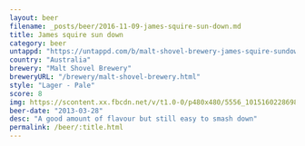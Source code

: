 ```yaml
---
layout: beer
filename: _posts/beer/2016-11-09-james-squire-sun-down.md
title: James squire sun down
category: beer
untappd: "https://untappd.com/b/malt-shovel-brewery-james-squire-sundown-lager/8232"
country: "Australia"
brewery: "Malt Shovel Brewery"
breweryURL: "/brewery/malt-shovel-brewery.html"
style: "Lager - Pale"
score: 8
img: https://scontent.xx.fbcdn.net/v/t1.0-0/p480x480/5556_10151602286983745_1392314300_n.jpg?_nc_cat=100&_nc_oc=AQmD7y978raRboGPBc4gdhWG43WNEHeivHReKMgnwH4phUI2NejMLVdrVmWlU_ZbZ5k&_nc_ht=scontent.xx&oh=4ff56ab49a4701d03fe8a123a53347be&oe=5DA62526
beer-date: "2013-03-28"
desc: "A good amount of flavour but still easy to smash down"
permalink: /beer/:title.html
---
```

